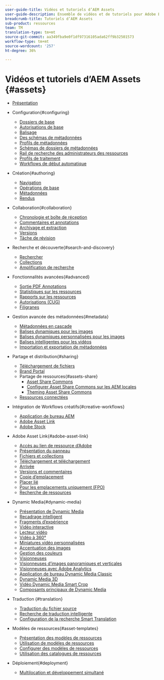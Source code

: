 ```yaml
---
user-guide-title: Vidéos et tutoriels d’AEM Assets
user-guide-description: Ensemble de vidéos et de tutoriels pour Adobe Experience Manager Assets.
breadcrumb-title: Tutoriels d’AEM Assets
sub-product: ressources
team: TM
translation-type: tm+mt
source-git-commit: aa349fba9e0f1df97316105ada62ff9b32501573
workflow-type: tm+mt
source-wordcount: '257'
ht-degree: 36%

---
```



# Vidéos et tutoriels d’AEM Assets {#assets}

+ [Présentation](overview.md)

+ Configuration{#configuring}
   + [Dossiers de base](configuring/baseline-folders.md)
   + [Autorisations de base](configuring/baseline-permissions.md)
   + [Balisage](configuring/tagging.md)
   + [Des schémas de métadonnées](configuring/metadata-schemas.md)
   + [Profils de métadonnées](configuring/metadata-profiles.md)
   + [Schémas de dossiers de métadonnées](configuring/metadata-folder-schemas.md)
   + [Rail de recherche des administrateurs des ressources](configuring/assets-admin-search-rail.md)
   + [Profils de traitement](configuring/processing-profiles.md)
   + [Workflows de début automatique](configuring/auto-start-workflows.md)

+ Création{#authoring}
   + [Navigation](./authoring/navigation.md)
   + [Opérations de base](./authoring/basic-operations.md)
   + [Métadonnées](./authoring/metadata.md)
   + [Rendus](./authoring/renditions.md)

+ Collaboration{#collaboration}
   + [Chronologie et boîte de réception](./collaboration/timeline-and-inbox.md)
   + [Commentaires et annotations](./collaboration/comments-and-annotations.md)
   + [Archivage et extraction](./collaboration/check-in-and-check-out.md)
   + [Versions](./collaboration/versions.md)
   + [Tâche de révision](./collaboration/review-task.md)

+ Recherche et découverte{#search-and-discovery}
   + [Rechercher](./search-and-discovery/search.md)
   + [Collections](./search-and-discovery/collections.md)
   + [Amplification de recherche](./search-and-discovery/search-boost.md)

+ Fonctionnalités avancées{#advanced}
   + [Sortie PDF Annotations](./advanced/customizing-annotations-pdf-output.md)
   + [Statistiques sur les ressources](./advanced/asset-insights-launch-tutorial.md)
   + [Rapports sur les ressources](./advanced/asset-reports.md)
   + [Autorisations (CUG)](./advanced/closed-user-groups.md)
   + [Filigranes](./advanced/watermarks.md)

+ Gestion avancée des métadonnées{#metadata}
   + [Métadonnées en cascade](metadata/cascade-metadata-feature-video-use.md)
   + [Balises dynamiques pour les images](metadata/image-smart-tags.md)
   + [Balises dynamiques personnalisées pour les images](metadata/custom-smart-tags.md)
   + [Balises intelligentes pour les vidéos](metadata/video-smart-tags.md)
   + [Importation et exportation de métadonnées](metadata/metadata-import-feature-video-use.md)

+ Partage et distribution{#sharing}
   + [Téléchargement de fichiers](./sharing/download.md)
   + [Brand Portal](./sharing/brand-portal.md)
   + Partage de ressources{#assets-share}
      + [Asset Share Commons](./sharing/asset-share-commons-user-experience-feature-video-understand.md)
      + [Configurer Asset Share Commons sur les AEM locales](./sharing/asset-share-commons-technical-video-setup.md)
      + [Theming Asset Share Commons](./sharing/asset-share-commons-feature-video-theming.md)
   + [Ressources connectées](./sharing/connected-assets.md)

+ Intégration de Workflows créatifs{#creative-workflows}
   + [Application de bureau AEM](./creative-workflows/aem-desktop-app.md)
   + [Adobe Asset Link](./creative-workflows/adobe-asset-link.md)
   + [Adobe Stock](./creative-workflows/adobe-stock.md)

+ Adobe Asset Link{#adobe-asset-link}
   + [Accès au lien de ressource d’Adobe](./adobe-asset-link/launch-adobe-asset-link.md)
   + [Présentation du panneau](./adobe-asset-link/panel-overview.md)
   + [Fichiers et collections](./adobe-asset-link/files-and-collections.md)
   + [Téléchargement et téléchargement](./adobe-asset-link/download-and-upload.md)
   + [Arrivée](./adobe-asset-link/check-in-check-out.md)
   + [Versions et commentaires](./adobe-asset-link/file-versioning-and-comments.md)
   + [Copie d’emplacement](./adobe-asset-link/place-copy.md)
   + [Placer lié](./adobe-asset-link/place-linked.md)
   + [Pour les emplacements uniquement (FPO)](./adobe-asset-link/for-placement-only.md)
   + [Recherche de ressources](./adobe-asset-link/asset-search.md)

+ Dynamic Media{#dynamic-media}
   + [Présentation de Dynamic Media](dynamic-media/dynamic-media-overview-feature-video-use.md)
   + [Recadrage intelligent](dynamic-media/smart-crop-feature-video-use.md)
   + [Fragments d’expérience](dynamic-media/dynamic-media-experience-fragments-feature-video-use.md)
   + [Vidéo interactive](dynamic-media/dynamic-media-interactive-video-feature-video-use.md)
   + [Lecteur vidéo](dynamic-media/dynamic-media-video-player-feature-video-use.md)
   + [Vidéo à 360°](dynamic-media/dynamic-media-360-video-custom-thumbnail-feature-video-use.md)
   + [Miniatures vidéo personnalisées](dynamic-media/dynamic-media-video-thumbnails-feature-video-use.md)
   + [Accentuation des images](dynamic-media/dynamic-media-image-sharpening-feature-video-use.md)
   + [Gestion des couleurs](dynamic-media/dynamic-media-color-management-technical-video-setup.md)
   + [Visionneuses](dynamic-media/dynamic-media-viewer-feature-video-understand.md)
   + [Visionneuses d’images panoramiques et verticales](dynamic-media/panorama-vertical-image-viewer-feature-video-use.md)
   + [Visionneuses avec Adobe Analytics](dynamic-media/dynamic-media-viewer-extension-use.md)
   + [Application de bureau Dynamic Media Classic](dynamic-media/dynamic-media-classic-desktop-application.md)
   + [Dynamic Media 3D](dynamic-media/dynamic-media-3d-feature-video.md)
   + [Vidéo Dynamic Media Smart Crop](dynamic-media/dynamic-media-smart-crop-video.md)
   + [Composants principaux de Dynamic Media](dynamic-media/dynamic-media-core-components.md)

+ Traduction {#translation}
   + [Traduction du fichier source](translation/source-file-translation-feature-video-use.md)
   + [Recherche de traduction intelligente](translation/smart-translation-search-feature-video-use.md)
   + [Configuration de la recherche Smart Translation](translation/smart-translation-search-technical-video-setup.md)

+ Modèles de ressources{#asset-templates}
   + [Présentation des modèles de ressources](asset-templates/asset-templates-tutorial-understand.md)
   + [Utilisation de modèles de ressources](asset-templates/asset-templates-feature-video-use.md)
   + [Configurer des modèles de ressources](asset-templates/asset-templates-technical-video-setup.md)
   + [Utilisation des catalogues de ressources](asset-templates/asset-catalog-template-feature-video-use.md)

+ Déploiement{#deployment}
   + [Multilocation et développement simultané](deployment/multitenancy-concurrent-article-understand.md)

